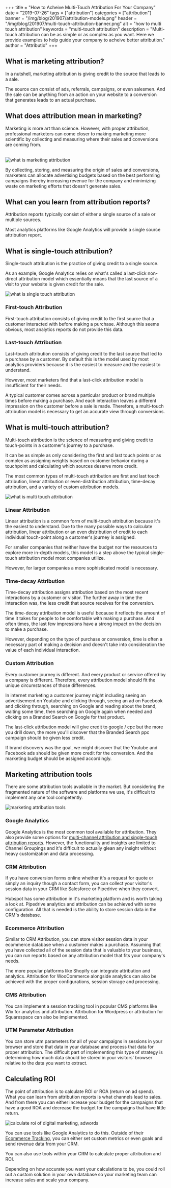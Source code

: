 +++
title = "How to Acheive Multi-Touch Attribution For Your Company"
date = "2019-07-26"
tags = ["attribution"]
categories = ["attribution"]
banner = "/img/blog/201907/attribution-models.png"
header = "/img/blog/201907/multi-touch-attribution-banner.png"
alt = "how to multi touch attribution"
keywords = "multi-touch attribution"
description = "Multi-touch attribution can be as simple or as complex as you want. Here we provide examples to help guide your company to acheive better attribution."
author = "Attributio"
+++

## What is marketing attribution? 

In a nutshell, marketing attribution is giving credit to the source that leads to a sale. 

The source can consist of ads, referrals, campaigns, or even salesmen. And the sale can be anything from an action on your website to a conversion that generates leads to an actual purchase.

## What does attribution mean in marketing?

Marketing is more art than science. However, with proper attribution, professional marketers can come closer to making marketing more scientific by collecting and measuring where their sales and conversions are coming from.

<br>

<img class="img-responsive img-thumbnail" src="/img/blog/201907/what-attribution-marketing.png" alt="what is marketing attribution" />

<br>

By collecting, storing, and measuring the origin of sales and conversions, marketers can allocate advertising budgets based on the best performing campaigns thereby increasing revenue for the company and minimizing waste on marketing efforts that doesn't generate sales.

## What can you learn from attribution reports?

Attribution reports typically consist of either a single source of a sale or multiple sources.

Most analytics platforms like Google Analytics will provide a single source attribution report. 

## What is single-touch attribution?

Single-touch attribution is the practice of giving credit to a single source.

As an example, Google Analytics relies on what's called a last-click non-direct attribution model which essentially means that the last source of a visit to your website is given credit for the sale.

<img class="img-responsive img-thumbnail" src="/img/blog/201907/what-single-touch-attribution.png" alt="what is single touch attribution" />

### First-touch Attribution

First-touch attribution consists of giving credit to the first source that a customer interacted with before making a purchase. Although this seems obvious, most analytics reports do not provide this data.

### Last-touch Attribution

Last-touch attribution consists of giving credit to the last source that led to a purchase by a customer. By default this is the model used by most analytics providers because it is the easiest to measure and the easiest to understand.

However, most marketers find that a last-click attribution model is insufficient for their needs. 

A typical customer comes across a particular product or brand multiple times before making a purchase. And each interaction leaves a different impression on the customer before a sale is made. Therefore, a multi-touch attribution model is necessary to get an accurate view through conversions.

## What is multi-touch attribution?

Multi-touch attribution is the science of measuring and giving credit to touch-points in a customer's journey to a purchase.

It can be as simple as only considering the first and last touch points or as complex as assigning weights based on customer behavior during a touchpoint and calculating which sources deserve more credit.

The most common types of multi-touch attribution are first and last touch attribution, linear attribution or even-distribution attribution, time-decay attribution, and a variety of custom attribution models.

<img class="img-responsive img-thumbnail" src="/img/blog/201907/what-multi-touch-attribution.png" alt="what is multi touch attribution" />

###  Linear Attribution 

Linear attribution is a common form of multi-touch attribution because it's the easiest to understand. Due to the many possible ways to calculate attribution, linear attribution or an even distribution of credit to each individual touch-point along a customer's journey is assigned.

For smaller companies that neither have the budget nor the resources to explore more in-depth models, this model is a step above the typical single-touch attribution model most companies utilize.

However, for larger companies a more sophisticated model is necessary.

### Time-decay Attribution

Time-decay attribution assigns attribution based on the most recent interactions by a customer or visitor. The further away in time the interaction was, the less credit that source receives for the conversion.

The time-decay attribution model is useful because it reflects the amount of time it takes for people to be comfortable with making a purchase. And often times, the last few impressions have a strong impact on the decision to make a purchase. 

However, depending on the type of purchase or conversion, time is often a necessary part of making a decision and doesn't take into consideration the value of each individual interaction.

### Custom Attribution

Every customer journey is different. And every product or service offered by a company is different. Therefore, every attribution model should fit the unique circumstances of those differences.

In internet marketing a customer journey might including seeing an advertisement on Youtube and clicking through, seeing an ad on Facebook and clicking through, searching on Google and reading about the brand, waiting some time, then searching on Google again when needed and clicking on a Branded Search on Google for that product. 

The last-click attribution model will give credit to google / cpc but the more you drill down, the more you'll discover that the Branded Search ppc campaign should be given less credit.

If brand discovery was the goal, we might discover that the Youtube and Facebook ads should be given more credit for the conversion. And the marketing budget should be assigned accordingly.

## Marketing attribution tools

There are some attribution tools available in the market. But considering the fragmented nature of the software and platforms we use, it's difficult to implement any one tool competently.

<img class="img-responsive img-thumbnail" src="/img/blog/201907/marketing-attribution-tools.png" alt="marketing attribution tools" />

### Google Analytics

Google Analytics is the most common tool available for attribution. They also provide some options for [multi-channel attribution and single-touch attribution reports](https://support.google.com/analytics/answer/1662518?hl=en). However, the functionality and insights are limited to Channel Groupings and it's difficult to actually glean any insight without heavy customization and data processing.

### CRM Attribution

If you have conversion forms online whether it's a request for quote or simply an inquiry though a contact form, you can collect your visitor's session data in your CRM like Salesforce or Pipedrive when they convert.  

Hubspot has some attribution in it's marketing platform and is worth taking a look at. Pipedrive analytics and attribution can be achieved with some configuration. All that is needed is the ability to store session data in the CRM's database.

### Ecommerce Attribution

Similar to CRM Attribution, you can store visitor session data in your ecommerce database when a customer makes a purchase. Assuming that you have collected all of the session data that is valuable to your business, you can run reports based on any attribution model that fits your company's needs.

The more popular platforms like Shopify can integrate attribution and analytics. Attribution for WooCommerce alongside analytics can also be achieved with the proper configurations, session storage and processing.

### CMS Attribution

You can implement a session tracking tool in popular CMS platforms like Wix for analytics and attribution. Attribution for Wordpress or attribution for Squarespace can also be implemented.

### UTM Parameter Attribution

You can store utm parameters for all of your campaigns in sessions in your browser and store that data in your database and process that data for proper attribution. The difficult part of implementing this type of strategy is determining how much data should be stored in your visitors' browser relative to the data you want to extract.

## Calculating ROI

The point of attribution is to calculate ROI or ROA (return on ad spend). What you can learn from attribution reports is what channels lead to sales. And from there you can either increase your budget for the campaigns that have a good ROA and decrease the budget for the campaigns that have little return.

<img class="img-responsive img-thumbnail" src="/img/blog/201907/calculate-roi.png" alt="calculate roi of digital marketing, adwords" />

You can use tools like Google Analytics to do this. Outside of their [Ecommerce Tracking](https://support.google.com/analytics/answer/1009612?hl=en), you can either set custom metrics or even goals and send revenue data from your CRM.

You can also use tools within your CRM to calculate proper attribution and ROI.

Depending on how accurate you want your calculations to be, you could roll out a custom solution in your own database so your marketing team can increase sales and scale your company.